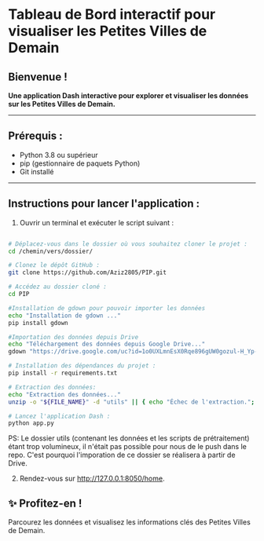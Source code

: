 # Tableau de Bord interactif pour visualiser les Petites Villes de Demain

## Bienvenue !
**Une application Dash interactive pour explorer et visualiser les données sur les Petites Villes de Demain.**

---

## Prérequis :
- Python 3.8 ou supérieur
- pip (gestionnaire de paquets Python)
- Git installé

---

## Instructions pour lancer l'application :

1. Ouvrir un terminal et exécuter le script suivant :

```bash

# Déplacez-vous dans le dossier où vous souhaitez cloner le projet :
cd /chemin/vers/dossier/

# Clonez le dépôt GitHub :
git clone https://github.com/Aziz2805/PIP.git

# Accédez au dossier cloné :
cd PIP

#Installation de gdown pour pouvoir importer les données
echo "Installation de gdown ..."
pip install gdown

#Importation des données depuis Drive
echo "Téléchargement des données depuis Google Drive..."
gdown "https://drive.google.com/uc?id=1o0UXLmnEsX0Rqe896gUW0gozul-H_Yp-" -O "utils.rar" || { echo "Échec du téléchargement. Vérifiez l'ID du fichier."; exit 1; }

# Installation des dépendances du projet :
pip install -r requirements.txt

# Extraction des données:
echo "Extraction des données..."
unzip -o "${FILE_NAME}" -d "utils" || { echo "Échec de l'extraction."; exit 1; }

# Lancez l'application Dash :
python app.py

```

PS: Le dossier utils (contenant les données et les scripts de prétraitement) étant trop volumineux, il n'était pas possible pour nous de le push dans le repo. C'est pourquoi l'imporation de ce dossier se réalisera à partir de Drive.


2. Rendez-vous sur http://127.0.0.1:8050/home.

## ✨ Profitez-en !

Parcourez les données et visualisez les informations clés des Petites Villes de Demain.

